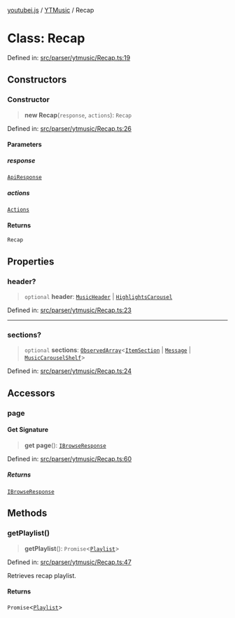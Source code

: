 [youtubei.js](../../../../README.md) / [YTMusic](../README.md) / Recap

# Class: Recap

Defined in: [src/parser/ytmusic/Recap.ts:19](https://github.com/LuanRT/YouTube.js/blob/0733f60b57877f6b8b87dfd5cc6195b5085f5c09/src/parser/ytmusic/Recap.ts#L19)

## Constructors

### Constructor

> **new Recap**(`response`, `actions`): `Recap`

Defined in: [src/parser/ytmusic/Recap.ts:26](https://github.com/LuanRT/YouTube.js/blob/0733f60b57877f6b8b87dfd5cc6195b5085f5c09/src/parser/ytmusic/Recap.ts#L26)

#### Parameters

##### response

[`ApiResponse`](../../../../interfaces/ApiResponse.md)

##### actions

[`Actions`](../../../../classes/Actions.md)

#### Returns

`Recap`

## Properties

### header?

> `optional` **header**: [`MusicHeader`](../../YTNodes/classes/MusicHeader.md) \| [`HighlightsCarousel`](../../YTNodes/classes/HighlightsCarousel.md)

Defined in: [src/parser/ytmusic/Recap.ts:23](https://github.com/LuanRT/YouTube.js/blob/0733f60b57877f6b8b87dfd5cc6195b5085f5c09/src/parser/ytmusic/Recap.ts#L23)

***

### sections?

> `optional` **sections**: [`ObservedArray`](../../Helpers/type-aliases/ObservedArray.md)\<[`ItemSection`](../../YTNodes/classes/ItemSection.md) \| [`Message`](../../YTNodes/classes/Message.md) \| [`MusicCarouselShelf`](../../YTNodes/classes/MusicCarouselShelf.md)\>

Defined in: [src/parser/ytmusic/Recap.ts:24](https://github.com/LuanRT/YouTube.js/blob/0733f60b57877f6b8b87dfd5cc6195b5085f5c09/src/parser/ytmusic/Recap.ts#L24)

## Accessors

### page

#### Get Signature

> **get** **page**(): [`IBrowseResponse`](../../../../type-aliases/IBrowseResponse.md)

Defined in: [src/parser/ytmusic/Recap.ts:60](https://github.com/LuanRT/YouTube.js/blob/0733f60b57877f6b8b87dfd5cc6195b5085f5c09/src/parser/ytmusic/Recap.ts#L60)

##### Returns

[`IBrowseResponse`](../../../../type-aliases/IBrowseResponse.md)

## Methods

### getPlaylist()

> **getPlaylist**(): `Promise`\<[`Playlist`](Playlist.md)\>

Defined in: [src/parser/ytmusic/Recap.ts:47](https://github.com/LuanRT/YouTube.js/blob/0733f60b57877f6b8b87dfd5cc6195b5085f5c09/src/parser/ytmusic/Recap.ts#L47)

Retrieves recap playlist.

#### Returns

`Promise`\<[`Playlist`](Playlist.md)\>
